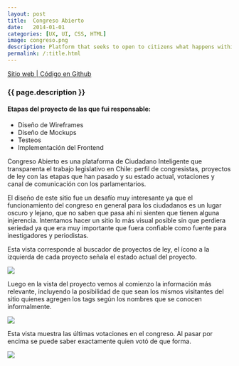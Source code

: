 ```yaml
---
layout: post
title:  Congreso Abierto
date:   2014-01-01
categories: [UX, UI, CSS, HTML]
image: congreso.png
description: Platform that seeks to open to citizens what happens within the Chilean congress.
permalink: /:title.html
---
```

<p>
<a href="http://congresoabierto.cl/" target="_blank"><i class="fa fa-external-link-square" aria-hidden="true"></i> Sitio web | </a><a href="https://github.com/ciudadanointeligente/legislative" target="_blank"><i class="fa fa-github" aria-hidden="true"></i> Código en Github</a>
</p>

<h3>{{ page.description }}</h3>

<h4>Etapas del proyecto de las que fui responsable:</h4>
<ul class="linea list-unstyled">
  <li>Diseño de Wireframes</li>
  <li>Diseño de Mockups</li>
  <li>Testeos</li>
  <li>Implementación del Frontend</li>
</ul>

Congreso Abierto es una plataforma de Ciudadano Inteligente que transparenta el trabajo legislativo en Chile: perfil de congresistas, proyectos de ley con las etapas que han pasado y su estado actual, votaciones y canal de comunicación con los parlamentarios.

El diseño de este sitio fue un desafío muy interesante ya que el funcionamiento del congreso en general para los ciudadanos es un lugar oscuro y lejano, que no saben que pasa ahí ni sienten que tienen alguna injerencia. Intentamos hacer un sitio lo más visual posible sin que perdiera seriedad ya que era muy importante que fuera confiable como fuente para inestigadores y periodistas.

Esta vista corresponde al buscador de proyectos de ley, el ícono a la izquierda de cada proyecto señala el estado actual del proyecto.

<img src="{{ site.baseurl }}img/content/ca02.png" class="img-responsive">

Luego en la vista del proyecto vemos al comienzo la información más relevante, incluyendo la posibilidad de que sean los mismos visitantes del sitio quienes agregen los tags según los nombres que se conocen informalmente.

<img src="{{ site.baseurl }}img/content/ca01.png" class="img-responsive">

Esta vista muestra las últimas votaciones en el congreso. Al pasar por encima se puede saber exactamente quien votó de que forma.

<img src="{{ site.baseurl }}img/content/ca04.png" class="img-responsive">
